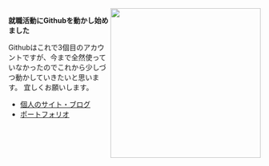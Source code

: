 <img src="https://octodex.github.com/images/hula_loop_octodex03.gif" align="right" width="300">


<b>就職活動にGithubを動かし始めました</b>


Githubはこれで3個目のアカウントですが、今まで全然使っていなかったのでこれから少しづつ動かしていきたいと思います。
宜しくお願いします。


* [個人のサイト・ブログ](http://philosophy.katchion.com/)
* [ポートフォリオ](https://katiayanaguisawa.portfoliobox.net/his)


